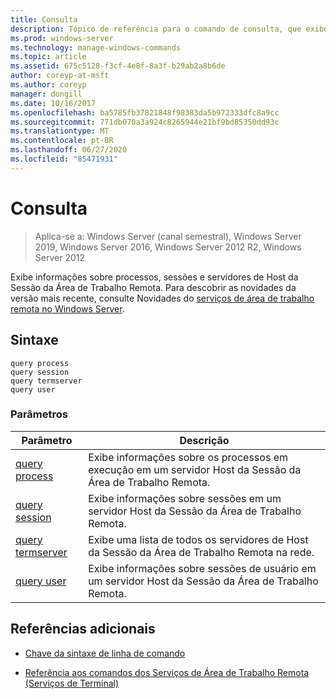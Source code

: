 ```yaml
---
title: Consulta
description: Tópico de referência para o comando de consulta, que exibe informações sobre processos, sessões e servidores de Host da Sessão da Área de Trabalho Remota.
ms.prod: windows-server
ms.technology: manage-windows-commands
ms.topic: article
ms.assetid: 675c5128-f3cf-4e8f-8a3f-b29ab2a8b6de
author: coreyp-at-msft
ms.author: coreyp
manager: dongill
ms.date: 10/16/2017
ms.openlocfilehash: ba5785fb37821848f98383da5b972333dfc8a9cc
ms.sourcegitcommit: 771db070a3a924c8265944e21bf9bd85350dd93c
ms.translationtype: MT
ms.contentlocale: pt-BR
ms.lasthandoff: 06/27/2020
ms.locfileid: "85471931"
---
```

# <a name="query"></a>Consulta

> Aplica-se a: Windows Server (canal semestral), Windows Server 2019, Windows Server 2016, Windows Server 2012 R2, Windows Server 2012

Exibe informações sobre processos, sessões e servidores de Host da Sessão da Área de Trabalho Remota. Para descobrir as novidades da versão mais recente, consulte Novidades do [serviços de área de trabalho remota no Windows Server](https://docs.microsoft.com/previous-versions/windows/it-pro/windows-server-2012-R2-and-2012/dn283323(v=ws.11)).

## <a name="syntax"></a>Sintaxe

```
query process
query session
query termserver
query user
```

### <a name="parameters"></a>Parâmetros

| Parâmetro | Descrição |
|--|--|
| [query process](query-process.md) | Exibe informações sobre os processos em execução em um servidor Host da Sessão da Área de Trabalho Remota. |
| [query session](query-session.md) | Exibe informações sobre sessões em um servidor Host da Sessão da Área de Trabalho Remota. |
| [query termserver](query-termserver.md) | Exibe uma lista de todos os servidores de Host da Sessão da Área de Trabalho Remota na rede. |
| [query user](query-user.md) | Exibe informações sobre sessões de usuário em um servidor Host da Sessão da Área de Trabalho Remota. |

## <a name="additional-references"></a>Referências adicionais

- [Chave da sintaxe de linha de comando](command-line-syntax-key.md)

- [Referência aos comandos dos Serviços de Área de Trabalho Remota (Serviços de Terminal)](remote-desktop-services-terminal-services-command-reference.md)
